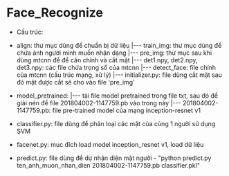 # Face_Recognize
* Cấu trúc:
+ align: thư mục dùng để chuẩn bị dữ liệu
	|--- train_img:	thư mục dùng để chứa ảnh người mình muốn nhận dạng
	|--- pre_img:		thư mục sau khi dùng mtcnn để để căn chỉnh và cắt mặt
	|--- det1.npy, det2.npy, det3.npy: các file chứa trọng số của mtcnn
	|--- detect_face:	file chính của mtcnn (cấu trúc mạng, xử lý)
	|--- initializer.py:	file dùng cắt mặt sau đó mặt được cắt sẽ cho vào file 'pre_img'
+ model_pretrained: 
	|--- tải file model pretrained trong file txt, sau đó để giải nén để file 201804002-1147759.pb vào trong này
	|--- 201804002-1147759.pb: file pre-trained model của mạng inception-resnet v1

+ classifier.py: file dùng để phân loại các mặt của cùng 1 người sử dụng SVM

+ facenet.py: mục đích load model inception_resnet v1, load dữ liệu

+ predict.py: file dùng để dự nhận diện mặt người - "python predict.py ten_anh_muon_nhan_dien 201804002-1147759.pb classifier.pkl"
